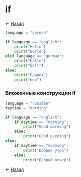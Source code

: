 # if

← [Назад][back]

```python
language = "german"

if language == "english":
    print("Hello")
    print("World")
elif language == "german":
    print("Hallo")
    print("Welt")
else:
    print("Привет")
    print("мир")
```

### Вложенные конструкции if

```python
language = "russian"
daytime = "morning"

if language == "english":
    if daytime == "morning":
        print("Good morning")
    else:
        print("Good evening")
else:
    if daytime == "morning":
        print("Доброе утро")
    else:
        print("Добрый вечер")
```

← [Назад][back]

[back]: <.> "Назад к оглавлению"